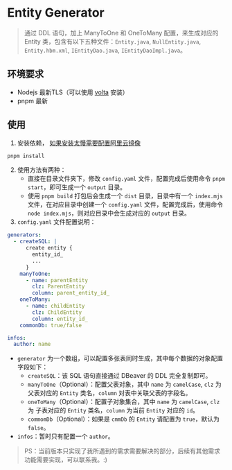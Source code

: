 # Entity Generator
> 通过 DDL 语句，加上 ManyToOne 和 OneToMany 配置，来生成对应的 Entity 类，包含有以下五种文件：`Entity.java`, `NullEntity.java`, `Entity.hbm.xml`, `IEntityDao.java`, `IEntityDaoImpl.java`。

## 环境要求
- Nodejs 最新TLS（可以使用 [volta](https://volta.sh/) 安装）
- pnpm 最新

## 使用
1. 安装依赖， [如果安装太慢需要配置阿里云镜像](https://juejin.cn/post/7238233943609966652)
```bash
pnpm install
```
2. 使用方法有两种：
   - 直接在目录文件夹下，修改 `config.yaml` 文件，配置完成后使用命令 `pnpm start`，即可生成一个 `output` 目录。
   - 使用 `pnpm build` 打包后会生成一个 `dist` 目录，目录中有一个 `index.mjs` 文件，在对应目录中创建一个 `config.yaml` 文件，配置完成后，使用命令`node index.mjs`，则对应目录中会生成对应的 `output` 目录。
3. `config.yaml` 文件配置说明：
```yaml
generators:
  - createSQL: |
      create entity {
        entity_id_
        ...
      }
    manyToOne:
      - name: parentEntity
        clz: ParentEntity
        column: parent_entity_id_
    oneToMany:
      - name: childEntity
        clz: ChildEntity
        column: entity_id_
    commonDb: true/false

infos:
  author: name
```
- `generator` 为一个数组，可以配置多张表同时生成，其中每个数据的对象配置字段如下：
  - `createSQL`：该 SQL 语句直接通过 DBeaver 的 DDL 完全复制即可。
  - `manyToOne`（Optional）：配置父表对象，其中 `name` 为 `camelCase`, `clz` 为 父表对应的 `Entity` 类名，`column` 对表中关联父表的字段名。
  - `oneToMany`（Optional）：配置子对象集合，其中 `name` 为 `camelCase`, `clz` 为 子表对应的 `Entity` 类名，`column` 为当前 `Entity` 对应的 `id`。
  - `commomDb`（Optional）：如果是 `cmmDb` 的 `Entity` 请配置为 `true`，默认为 `false`。
- `infos`：暂时只有配置一个 `author`。

> PS：当前版本只实现了我所遇到的需求需要解决的部分，后续有其他需求功能需要实现，可以联系我。:)

